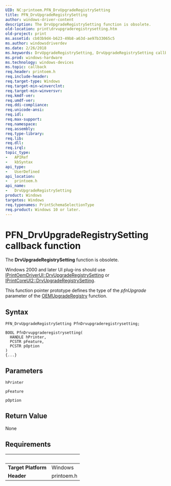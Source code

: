 ```yaml
---
UID: NC:printoem.PFN_DrvUpgradeRegistrySetting
title: PFN_DrvUpgradeRegistrySetting
author: windows-driver-content
description: The DrvUpgradeRegistrySetting function is obsolete.
old-location: print\drvupgraderegistrysetting.htm
old-project: print
ms.assetid: cb03b9d4-b623-49b8-a63d-ae97b33065c5
ms.author: windowsdriverdev
ms.date: 2/26/2018
ms.keywords: DrvUpgradeRegistrySetting, DrvUpgradeRegistrySetting callback function [Print Devices], PFN_DrvUpgradeRegistrySetting, print.drvupgraderegistrysetting, print_obsoletefunctions_089531d9-0bcb-4fed-84c4-59a3be1ed82e.xml, printoem/DrvUpgradeRegistrySetting
ms.prod: windows-hardware
ms.technology: windows-devices
ms.topic: callback
req.header: printoem.h
req.include-header: 
req.target-type: Windows
req.target-min-winverclnt: 
req.target-min-winversvr: 
req.kmdf-ver: 
req.umdf-ver: 
req.ddi-compliance: 
req.unicode-ansi: 
req.idl: 
req.max-support: 
req.namespace: 
req.assembly: 
req.type-library: 
req.lib: 
req.dll: 
req.irql: 
topic_type:
-	APIRef
-	kbSyntax
api_type:
-	UserDefined
api_location:
-	printoem.h
api_name:
-	DrvUpgradeRegistrySetting
product: Windows
targetos: Windows
req.typenames: PrintSchemaSelectionType
req.product: Windows 10 or later.
---
```



# PFN_DrvUpgradeRegistrySetting callback function
The <b>DrvUpgradeRegistrySetting</b> function is obsolete.

 Windows 2000 and later UI plug-ins should use <a href="https://msdn.microsoft.com/library/windows/hardware/ff553118">IPrintOemDriverUI::DrvUpgradeRegistrySetting</a> or <a href="https://msdn.microsoft.com/library/windows/hardware/ff553041">IPrintCoreUI2::DrvUpgradeRegistrySetting</a>.

This function pointer prototype defines the type of the <i>pfnUpgrade</i> parameter of the <a href="https://msdn.microsoft.com/library/windows/hardware/ff559585">OEMUpgradeRegistry</a> function.

## Syntax

```
PFN_DrvUpgradeRegistrySetting PfnDrvupgraderegistrysetting;

BOOL PfnDrvupgraderegistrysetting(
  HANDLE hPrinter,
  PCSTR pFeature,
  PCSTR pOption
)
{...}
```

## Parameters

`hPrinter`



`pFeature`



`pOption`




## Return Value

None


## Requirements
| &nbsp; | &nbsp; |
| ---- |:---- |
| **Target Platform** | Windows |
| **Header** | printoem.h |